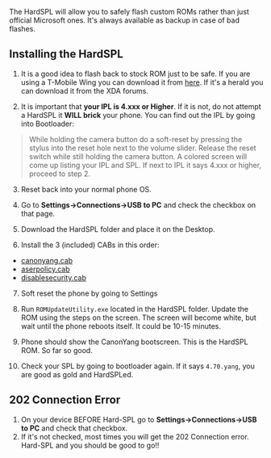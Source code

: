 The HardSPL will allow you to safely flash custom ROMs rather than just official Microsoft ones. It's always available as backup in case of bad flashes.

## Installing the HardSPL

1. It is a good idea to flash back to stock ROM just to be safe. If you are using a T-Mobile Wing you can download it from [here](http://thewingster.com/tmobileofficialrom.aspx). If it's a herald you can download it from the XDA forums.

2. It is important that **your IPL is 4.xxx or Higher**. If it is not, do not attempt a HardSPL it **WILL brick** your phone. You can find out the IPL by going into Bootloader:

> While holding the camera button do a soft-reset by pressing the stylus into the reset hole next to the volume slider. Release the reset switch while still holding the camera button. A colored screen will come up listing your IPL and SPL. If next to IPL it says 4.xxx or higher, proceed to step 2.

3. Reset back into your normal phone OS.

4. Go to **Settings->Connections->USB to PC** and check the checkbox on that page.

5. Download the HardSPL folder and place it on the Desktop.

6. Install the 3 (included) CABs in this order:

  * [canonyang.cab](http://thewingster.com/Documents/Canon%20Yang.cab)
  * [aserpolicy.cab](http://thewingster.com/Documents/ASerg%20Policies.CAB)
  * [disablesecurity.cab](http://thewingster.com/Documents/Disable%20Security.cab)

7. Soft reset the phone by going to Settings

8. Run `ROMUpdateUtility.exe` located in the HardSPL folder. Update the ROM using the steps on the screen. The screen will become white, but wait until the phone reboots itself. It could be 10-15 minutes.

9. Phone should show the CanonYang bootscreen. This is the HardSPL ROM. So far so good.

10. Check your SPL by going to bootloader again. If it says `4.70.yang`, you are good as gold and HardSPLed.

## 202 Connection Error

1. On your device BEFORE Hard-SPL go to **Settings->Connections->USB to PC** and check that checkbox. 
2. If it's not checked, most times you will get the 202 Connection error. Hard-SPL and you should be good to go!!

